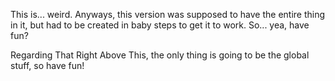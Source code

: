 This is... weird. Anyways, this version was supposed to have the entire thing in it, but had to be created in baby steps to get it to work. So... yea, have fun?

Regarding That Right Above This, the only thing is going to be the global stuff, so have fun!